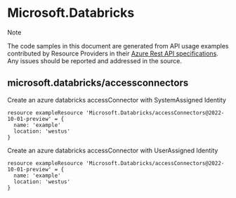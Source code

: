 # Microsoft.Databricks
  
> [!NOTE]
> The code samples in this document are generated from API usage examples contributed by Resource Providers in their [Azure Rest API specifications](https://github.com/Azure/azure-rest-api-specs). Any issues should be reported and addressed in the source.


## microsoft.databricks/accessconnectors

Create an azure databricks accessConnector with SystemAssigned Identity
```bicep
resource exampleResource 'Microsoft.Databricks/accessConnectors@2022-10-01-preview' = {
  name: 'example'
  location: 'westus'
}
```

Create an azure databricks accessConnector with UserAssigned Identity
```bicep
resource exampleResource 'Microsoft.Databricks/accessConnectors@2022-10-01-preview' = {
  name: 'example'
  location: 'westus'
}
```
